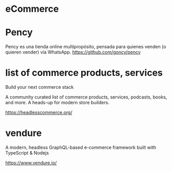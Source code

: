 # eCommerce 
 
# Pency

Pency es una tienda online multipropósito, pensada para quienes venden (o quieren vender) vía WhatsApp.
https://github.com/goncy/pency

# list of commerce products, services
 
Build your next commerce stack

A community curated list of commerce products, services, podcasts, books, and more. A heads-up for modern store builders.

https://headlesscommerce.org/
 
# vendure

A modern, headless GraphQL-based e-commerce framework built with TypeScript & Nodejs
 
https://www.vendure.io/ 